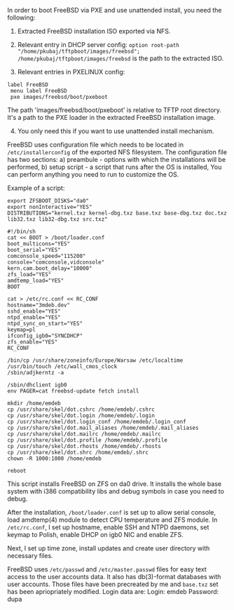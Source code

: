 In order to boot FreeBSD via PXE and use unattended install, you need the following:
1. Extracted FreeBSD installation ISO exported via NFS.

2. Relevant entry in DHCP server config:
  `option root-path "/home/pkubaj/tftpboot/images/freebsd";`
  `/home/pkubaj/tftpboot/images/freebsd` is the path to the extracted ISO.
  
3. Relevant entries in PXELINUX config:
```
label FreeBSD
 menu label FreeBSD
 pxe images/freebsd/boot/pxeboot
```

The path 'images/freebsd/boot/pxeboot' is relative to TFTP root directory. It's a path to the PXE loader in the extracted FreeBSD installation image.

4. You only need this if you want to use unattended install mechanism.

FreeBSD uses configuration file which needs to be located in `/etc/installerconfig` of the exported NFS filesystem.
The configuration file has two sections:
a) preambule - options with which the installations will be performed,
b) setup script - a script that runs after the OS is installed, You can perform anything you need to run to customize the OS.

Example of a script:
```
export ZFSBOOT_DISKS="da0"
export nonInteractive="YES"
DISTRIBUTIONS="kernel.txz kernel-dbg.txz base.txz base-dbg.txz doc.txz lib32.txz lib32-dbg.txz src.txz"

#!/bin/sh
cat << BOOT > /boot/loader.conf
boot_multicons="YES"
boot_serial="YES"
comconsole_speed="115200"
console="comconsole,vidconsole"
kern.cam.boot_delay="10000"
zfs_load="YES"
amdtemp_load="YES"
BOOT

cat > /etc/rc.conf << RC_CONF
hostname="3mdeb.dev"
sshd_enable="YES"
ntpd_enable="YES"
ntpd_sync_on_start="YES"
keymap=pl
ifconfig_igb0="SYNCDHCP"
zfs_enable="YES"
RC_CONF

/bin/cp /usr/share/zoneinfo/Europe/Warsaw /etc/localtime
/usr/bin/touch /etc/wall_cmos_clock
/sbin/adjkerntz -a

/sbin/dhclient igb0
env PAGER=cat freebsd-update fetch install

mkdir /home/emdeb
cp /usr/share/skel/dot.cshrc /home/emdeb/.cshrc
cp /usr/share/skel/dot.login /home/emdeb/.login
cp /usr/share/skel/dot.login_conf /home/emdeb/.login_conf
cp /usr/share/skel/dot.mail_aliases /home/emdeb/.mail_aliases
cp /usr/share/skel/dot.mailrc /home/emdeb/.mailrc
cp /usr/share/skel/dot.profile /home/emdeb/.profile
cp /usr/share/skel/dot.rhosts /home/emdeb/.rhosts
cp /usr/share/skel/dot.shrc /home/emdeb/.shrc
chown -R 1000:1000 /home/emdeb

reboot
```

This script installs FreeBSD on ZFS on da0 drive. It installs the whole base system with i386 compatibility libs and debug symbols in case you need to debug.

After the installation, `/boot/loader.conf` is set up to allow serial console, load amdtemp(4) module to detect CPU temperature and ZFS module.
In `/etc/rc.conf`, I set up hostname, enable SSH and NTPD daemons, set keymap to Polish, enable DHCP on igb0 NIC and enable ZFS.

Next, I set up time zone, install updates and create user directory with necessary files.

FreeBSD uses `/etc/passwd` and `/etc/master.passwd` files for easy text access to the user accounts data. It also has db(3)-format databases with user accounts.
Those files have been precreated by me and `base.txz` set has been apriopriately modified.
Login data are:
Login: emdeb
Password: dupa
